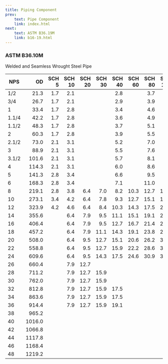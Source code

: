 ```yaml
---
title: Piping Component
prev:
    text: Pipe Component
    link: index.html
next:
    text: ASTM B36.19M
    link: b16-19.html
---
```


### ASTM B36.10M 
Welded and Seamless Wrought Steel Pipe

| NPS   | OD     | SCH 5 | SCH 10 | SCH 20   | SCH 30   | SCH 40   | SCH 60   | SCH 80   | SCH 100  | SCH 120  | SCH 140  | SCH 160  | STD | XS   | XXS  |
|-------|-------:|----:|----:|-----:|-----:|-----:|-----:|-----:|-----:|-----:|-----:|-----:|----:|-----:|-----:|
| 1/2   | 21.3   | 1.7 | 2.1 |      |      | 2.8  |      | 3.7  |      |      |      | 4.8  | 2.8 | 3.7  | 7.5  |
| 3/4   | 26.7   | 1.7 | 2.1 |      |      | 2.9  |      | 3.9  |      |      |      | 5.5  | 2.9 | 3.9  | 7.8  |
| 1     | 33.4   | 1.7 | 2.8 |      |      | 3.4  |      | 4.6  |      |      |      | 6.4  | 3.4 | 4.6  | 9.1  |
| 1.1/4 | 42.2   | 1.7 | 2.8 |      |      | 3.6  |      | 4.9  |      |      |      | 6.4  | 3.6 | 4.9  | 9.7  |
| 1.1/2 | 48.3   | 1.7 | 2.8 |      |      | 3.7  |      | 5.1  |      |      |      | 7.1  | 3.7 | 5.1  | 10.2 |
| 2     | 60.3   | 1.7 | 2.8 |      |      | 3.9  |      | 5.5  |      |      |      | 8.7  | 3.9 | 5.5  | 11.1 |
| 2.1/2 | 73.0   | 2.1 | 3.1 |      |      | 5.2  |      | 7.0  |      |      |      | 9.5  | 5.2 | 7.0  | 14.0 |
| 3     | 88.9   | 2.1 | 3.1 |      |      | 5.5  |      | 7.6  |      |      |      | 11.1 | 5.5 | 7.6  | 15.2 |
| 3.1/2 | 101.6  | 2.1 | 3.1 |      |      | 5.7  |      | 8.1  |      |      |      |      | 5.7 | 8.1  | 16.2 |
| 4     | 114.3  | 2.1 | 3.1 |      |      | 6.0  |      | 8.6  |      | 11.1 |      | 13.5 | 6.0 | 8.6  | 17.1 |
| 5     | 141.3  | 2.8 | 3.4 |      |      | 6.6  |      | 9.5  |      | 12.7 |      | 15.9 | 6.6 | 9.5  | 19.1 |
| 6     | 168.3  | 2.8 | 3.4 |      |      | 7.1  |      | 11.0 |      | 14.3 |      | 18.2 | 7.1 | 11.0 | 22.0 |
| 8     | 219.1  | 2.8 | 3.8 | 6.4  | 7.0  | 8.2  | 10.3 | 12.7 | 15.1 | 18.2 | 20.6 | 23.0 | 8.2 | 12.7 | 22.2 |
| 10    | 273.1  | 3.4 | 4.2 | 6.4  | 7.8  | 9.3  | 12.7 | 15.1 | 18.2 | 21.4 | 25.4 | 28.6 | 9.3 | 12.7 |      |
| 12    | 323.9  | 4.2 | 4.6 | 6.4  | 8.4  | 10.3 | 14.3 | 17.5 | 21.4 | 25.4 | 28.6 | 33.3 | 9.5 | 12.7 |      |
| 14    | 355.6  |     | 6.4 | 7.9  | 9.5  | 11.1 | 15.1 | 19.1 | 23.8 | 27.8 | 31.8 | 35.7 | 9.5 | 12.7 |      |
| 16    | 406.4  |     | 6.4 | 7.9  | 9.5  | 12.7 | 16.7 | 21.4 | 26.2 | 30.9 | 36.5 | 40.5 | 9.5 | 12.7 |      |
| 18    | 457.2  |     | 6.4 | 7.9  | 11.1 | 14.3 | 19.1 | 23.8 | 29.4 | 34.9 | 39.7 | 45.2 | 9.5 | 12.7 |      |
| 20    | 508.0  |     | 6.4 | 9.5  | 12.7 | 15.1 | 20.6 | 26.2 | 32.5 | 38.1 | 44.5 | 50.0 | 9.5 | 12.7 |      |
| 22    | 558.8  |     | 6.4 | 9.5  | 12.7 | 15.9 | 22.2 | 28.6 | 34.9 | 41.3 | 47.6 | 54.0 | 9.5 | 12.7 |      |
| 24    | 609.6  |     | 6.4 | 9.5  | 14.3 | 17.5 | 24.6 | 30.9 | 38.9 | 46.0 | 52.4 | 59.5 | 9.5 | 12.7 |      |
| 26    | 660.4  |     | 7.9 | 12.7 |      |      |      |      |      |      |      |      | 9.5 | 12.7 |      |
| 28    | 711.2  |     | 7.9 | 12.7 | 15.9 |      |      |      |      |      |      |      | 9.5 | 12.7 |      |
| 30    | 762.0  |     | 7.9 | 12.7 | 15.9 |      |      |      |      |      |      |      | 9.5 | 12.7 |      |
| 32    | 812.8  |     | 7.9 | 12.7 | 15.9 | 17.5 |      |      |      |      |      |      | 9.5 | 12.7 |      |
| 34    | 863.6  |     | 7.9 | 12.7 | 15.9 | 17.5 |      |      |      |      |      |      | 9.5 | 12.7 |      |
| 36    | 914.4  |     | 7.9 | 12.7 | 15.9 | 19.1 |      |      |      |      |      |      | 9.5 | 12.7 |      |
| 38    | 965.2  |     |     |      |      |      |      |      |      |      |      |      | 9.5 | 12.7 |      |
| 40    | 1016.0 |     |     |      |      |      |      |      |      |      |      |      | 9.5 | 12.7 |      |
| 42    | 1066.8 |     |     |      |      |      |      |      |      |      |      |      | 9.5 | 12.7 |      |
| 44    | 1117.8 |     |     |      |      |      |      |      |      |      |      |      | 9.5 | 12.7 |      |
| 46    | 1168.4 |     |     |      |      |      |      |      |      |      |      |      | 9.5 | 12.7 |      |
| 48    | 1219.2 |     |     |      |      |      |      |      |      |      |      |      | 9.5 | 12.7 |

